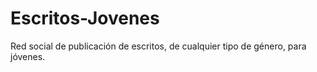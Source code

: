 # Escritos-Jovenes
Red social de publicación de escritos, de cualquier tipo de género, para jóvenes.
